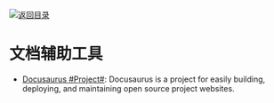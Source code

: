 [![返回目录](https://user-images.githubusercontent.com/5803001/38079637-ff0abcf0-3371-11e8-9b76-ad651620afc7.jpg)](https://github.com/wx-chevalier/Awesome-Lists)

# 文档辅助工具

- [Docusaurus #Project#](https://github.com/facebook/docusaurus): Docusaurus is a project for easily building, deploying, and maintaining open source project websites.
